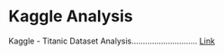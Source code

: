 # Kaggle Analysis

Kaggle - Titanic Dataset Analysis............................. <a href="https://github.com/miks98/Kaggle_work/tree/main/Titanic%20-%20Machine%20Learning%20from%20Disaster">Link</a>
